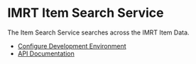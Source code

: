 # IMRT Item Search Service

The Item Search Service searches across the IMRT Item Data.

* [Configure Development Environment](documentation/configure_development.md)
* [API Documentation](documentation/Item_Search_Service_API.md)

